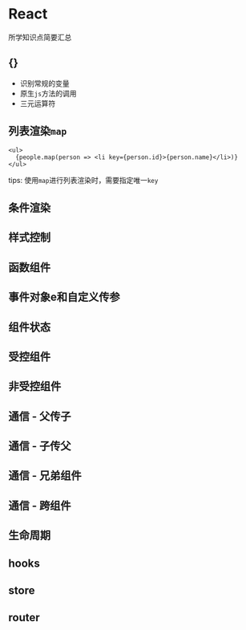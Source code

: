 # React

所学知识点简要汇总

## {}

- 识别常规的变量
- 原生`js`方法的调用
- 三元运算符

## 列表渲染`map`

```
<ul>
  {people.map(person => <li key={person.id}>{person.name}</li>)}
</ul>
```
tips: 使用`map`进行列表渲染时，需要指定唯一`key`

## 条件渲染

## 样式控制

## 函数组件

## 事件对象e和自定义传参

## 组件状态

## 受控组件

## 非受控组件

## 通信 - 父传子

## 通信 - 子传父

## 通信 - 兄弟组件

## 通信 - 跨组件

## 生命周期

## hooks

## store

## router